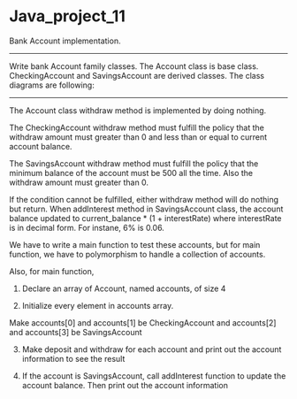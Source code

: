# Java_project_11
Bank Account implementation. 

******

Write bank Account family classes. The Account class is base class. CheckingAccount and SavingsAccount are derived classes. The class diagrams are following:

******

The Account class withdraw method is implemented by doing nothing.

The CheckingAccount withdraw method must fulfill the policy that the withdraw amount must greater than 0 and less than or equal to current account balance.

The SavingsAccount withdraw method must fulfill the policy that the minimum balance of the account must be 500 all the time. Also the withdraw amount must greater than 0.

If the condition cannot be fulfilled, either withdraw method will do nothing but return. When addInterest method in SavingsAccount class, the account balance updated to current_balance * (1 + interestRate) where interestRate is in decimal form. For instane, 6% is 0.06.

We have to write a main function to test these accounts, but for main function, we have to polymorphism to handle a collection of accounts.

Also, for main function,

1. Declare an array of Account, named accounts, of size 4

2. Initialize every element in accounts array.

Make accounts[0] and accounts[1] be CheckingAccount and accounts[2] and accounts[3] be SavingsAccount

3. Make deposit and withdraw for each account and print out the account information to see the result

4. If the account is SavingsAccount, call addInterest function to update the account balance. Then print out the account information
